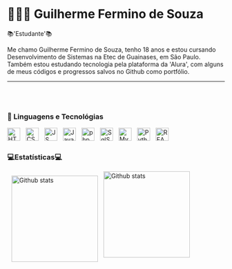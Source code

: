 # 👨🏼‍🎓 Guilherme Fermino de Souza

📚'Estudante'📚

Me chamo Guilherme Fermino de Souza, tenho 18 anos e estou cursando Desenvolvimento de Sistemas na Etec de Guainases, em São Paulo. Também estou estudando tecnologia pela plataforma da 'Alura', com alguns de meus códigos e progressos salvos no Github como portfólio.

---

<br>
<br>

### 🤖 Linguagens e Tecnológias

<img
    align="left"
    alt="HTML"
    title="HTML"
    width="30px"
    style="padding-right: 10px;"
    src="https://cdn.jsdelivr.net/gh/devicons/devicon@latest/icons/html5/html5-original.svg"
/>

<img
    align="left"
    alt="CSS"
    title="CSS"
    width="30px"
    style="padding-right: 10px;"
    src="https://cdn.jsdelivr.net/gh/devicons/devicon@latest/icons/css3/css3-original.svg"
/>

<img
    align="left"
    alt="JS"
    title="JavaScript"
    width="30px"
    style="padding-right: 10px;"
    src="https://cdn.jsdelivr.net/gh/devicons/devicon@latest/icons/javascript/javascript-original.svg"
/>

<img
    align="left"
    alt="Java"
    title="Java"
    width="30px"
    style="padding-right: 10px;"
    src="https://cdn.jsdelivr.net/gh/devicons/devicon@latest/icons/java/java-original.svg"
/>

<img
    align="left"
    alt="php"
    title="PHP"
    width="30px"
    style="padding-right: 10px;"
    src="https://cdn.jsdelivr.net/gh/devicons/devicon@latest/icons/php/php-original.svg"
/>

<img
    align="left"
    alt="SqlServer"
    title="Sql Server"
    width="30px"
    style="padding-right: 10px;"
    src="https://cdn.jsdelivr.net/gh/devicons/devicon@latest/icons/microsoftsqlserver/microsoftsqlserver-original.svg"
/>

<img
    align="left"
    alt="MySQL"
    title="MySql"
    width="30px"
    style="padding-right: 10px;"
    src="https://cdn.jsdelivr.net/gh/devicons/devicon@latest/icons/mysql/mysql-original.svg"
/>

<img
    align="left"
    alt="Python"
    title="Python"
    width="30px"
    style="padding-right: 10px;"
    src="https://cdn.jsdelivr.net/gh/devicons/devicon@latest/icons/python/python-original.svg"
/>

<img
    align="left"
    alt="REACT"
    title="React"
    width="30px"
    src="https://cdn.jsdelivr.net/gh/devicons/devicon@latest/icons/react/react-original.svg"
/>

<br>
<br>

### 💻Estatísticas💻

<img
    align="left"
    alt="Github stats"
    height="200"
    style="padding: 10px;"
    src="https://github-readme-stats.vercel.app/api?username=guilherme-fermino-de-souza&show_icons=true&theme=tokyonight&include_all_commits=true&locale=pt-br"
/>

<img
    align="left"
    alt="Github stats"
    height="200"
    src="https://github-readme-stats.vercel.app/api/top-langs/?username=guilherme-fermino-de-souza&theme=tokyonight&layout=compact&custom_title=Tecnologias&langs_count=9"
/>
